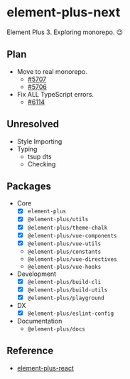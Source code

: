 # element-plus-next

Element Plus 3. Exploring monorepo. 😉

## Plan

- Move to real monorepo.
  - [#5707](https://github.com/element-plus/element-plus/issues/5707)
  - [#5706](https://github.com/element-plus/element-plus/issues/5706)
- Fix ALL TypeScript errors.
  - [#6114](https://github.com/element-plus/element-plus/issues/6114)

## Unresolved

- Style Importing
- Typing
  - tsup dts
  - Checking

## Packages

- Core
  - [x] `element-plus`
  - [x] `@element-plus/utils`
  - [x] `@element-plus/theme-chalk`
  - [x] `@element-plus/vue-components`
  - [x] `@element-plus/vue-utils`
  - `@element-plus/constants`
  - `@element-plus/vue-directives`
  - `@element-plus/vue-hooks`
- Development
  - [x] `@element-plus/build-cli`
  - [x] `@element-plus/build-utils`
  - [x] `@element-plus/playground`
- DX
  - [x] `@element-plus/eslint-config`
- Documentation
  - `@element-plus/docs`

## Reference

- [element-plus-react](https://github.com/sxzz/element-plus-react)
